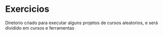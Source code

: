 # Exercicios
Diretorio criado para executar alguns projetos de cursos aleatorios, e será dividido em cursos e ferramentas